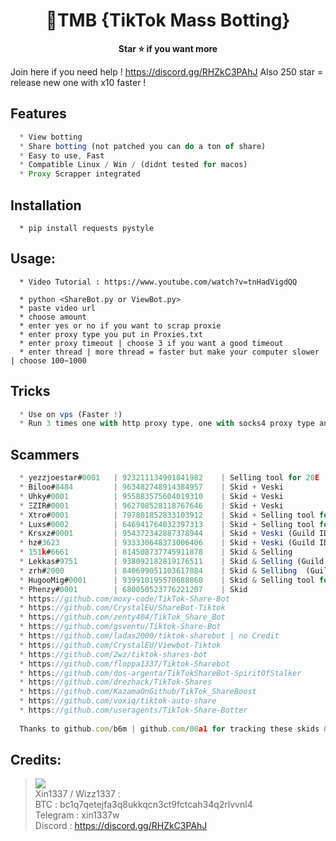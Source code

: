 <h1 align="center">💎TMB {TikTok Mass Botting}</h1>

<p align='center'>
  <b>Star ⭐ if you want more</b><br>
</p>

Join here if you need help ! https://discord.gg/RHZkC3PAhJ
Also 250 star = release new one with x10 faster !

## Features
```js
  * View botting
  * Share botting (not patched you can do a ton of share)
  * Easy to use, Fast
  * Compatible Linux / Win / (didnt tested for macos)
  * Proxy Scrapper integrated
```

## Installation
```
  * pip install requests pystyle
```

##  Usage:
```
  * Video Tutorial : https://www.youtube.com/watch?v=tnHadVigdQQ

  * python <ShareBot.py or ViewBot.py>
  * paste video url
  * choose amount
  * enter yes or no if you want to scrap proxie
  * enter proxy type you put in Proxies.txt
  * enter proxy timeout | choose 3 if you want a good timeout
  * enter thread | more thread = faster but make your computer slower | choose 100~1000
```

## Tricks
```js
  * Use on vps (Faster !)
  * Run 3 times one with http proxy type, one with socks4 proxy type and same for socks5
```

## Scammers
```js
  * yezzjoestar#0001   | 923211134901841982    | Selling tool for 20E
  * Biloo#8484         | 963482748914384957    | Skid + Veski
  * Uhky#0001          | 955883575604019310    | Skid + Veski
  * ΞZIR#0001          | 962708528118767646    | Skid + Veski
  * Xtro#0001          | 797801852833103912    | Skid + Selling tool for 20E (friend of yezzjoestar)
  * Luxs#0002          | 646941764032397313    | Skid + Selling tool for 20$
  * Krsxz#0001         | 954372342887378944    | Skid + Veski (Guild ID: 965193120700596244)
  * hz#3623            | 933330648373006406    | Skid + Veski (Guild ID: 960149739268112454)
  * 151k#6661          | 814508737745911878    | Skid & Selling
  * Lekkas#9751        | 938092182819176511    | Skid & Selling (Guild ID: 951470783077679104)
  * zrh#2000           | 840699051103617084    | Skid & Sellibng  (Guild ID: 940236490691182632)
  * HugooMig#0001      | 939910195570688060    | Skid & Selling tool for 5E
  * Phenzy#0001        | 680050523776221207    | Skid
  * https://github.com/moxy-code/TikTok-Share-Bot
  * https://github.com/CrystalEU/ShareBot-Tiktok
  * https://github.com/zenty404/TikTok_Share_Bot
  * https://github.com/gsventu/Tiktok-Share-Bot
  * https://github.com/ladas2000/tiktok-sharebot | no Credit
  * https://github.com/CrystalEU/Viewbot-Tiktok
  * https://github.com/2wz/tiktok-shares-bot
  * https://github.com/floppa1337/Tiktok-Sharebot
  * https://github.com/dos-argenta/TikTokShareBot-SpiritOfStalker
  * https://github.com/drezhack/TikTok-Shares
  * https://github.com/KazamaOnGithub/TikTok_ShareBoost
  * https://github.com/voxiq/tiktok-auto-share
  * https://github.com/useragents/TikTok-Share-Botter
  
  Thanks to github.com/b6m | github.com/00a1 for tracking these skids & scammers !
```

##  Credits:
 > [![](https://cdn.discordapp.com/avatars/916040642369552414/a_1b5cc1dee6489570f593d1117a775fc7.gif?size=40)](https://github.com/wizz1337) <br>Xin1337 / Wizz1337 :
 <br>BTC : bc1q7qetejfa3q8ukkqcn3ct9fctcah34q2rlvvnl4
 <br>Telegram : xin1337w
 <br>Discord : https://discord.gg/RHZkC3PAhJ
